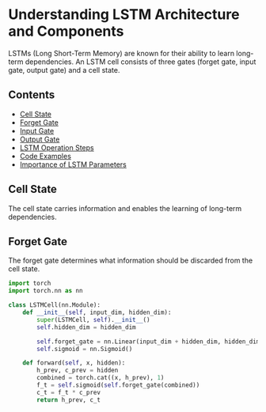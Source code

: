 # Understanding LSTM Architecture and Components

LSTMs (Long Short-Term Memory) are known for their ability to learn long-term dependencies. An LSTM cell consists of three gates (forget gate, input gate, output gate) and a cell state.

## Contents

- [Cell State](#cell-state)
- [Forget Gate](#forget-gate)
- [Input Gate](#input-gate)
- [Output Gate](#output-gate)
- [LSTM Operation Steps](#lstm-operation-steps)
- [Code Examples](#code-examples)
- [Importance of LSTM Parameters](#importance-of-lstm-parameters)

## Cell State

The cell state carries information and enables the learning of long-term dependencies.

## Forget Gate

The forget gate determines what information should be discarded from the cell state.

```python
import torch
import torch.nn as nn

class LSTMCell(nn.Module):
    def __init__(self, input_dim, hidden_dim):
        super(LSTMCell, self).__init__()
        self.hidden_dim = hidden_dim

        self.forget_gate = nn.Linear(input_dim + hidden_dim, hidden_dim)
        self.sigmoid = nn.Sigmoid()

    def forward(self, x, hidden):
        h_prev, c_prev = hidden
        combined = torch.cat((x, h_prev), 1)
        f_t = self.sigmoid(self.forget_gate(combined))
        c_t = f_t * c_prev
        return h_prev, c_t

